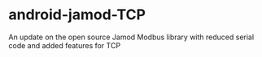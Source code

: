 android-jamod-TCP
=================

An update on the open source Jamod Modbus library with reduced serial code and added features for TCP
